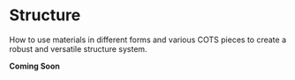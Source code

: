 # Structure

How to use materials in different forms and various COTS pieces to create a robust and versatile structure system.

**Coming Soon**

<br>